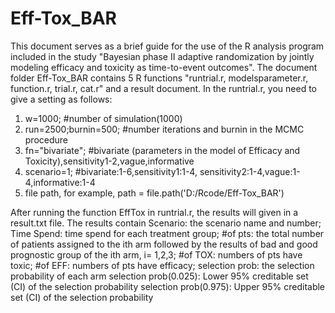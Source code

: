 # Eff-Tox_BAR
This document serves as a brief guide for the use of the R analysis program included in the study "Bayesian phase II adaptive randomization by jointly modeling efficacy and toxicity as time-to-event outcomes".
The document folder Eff-Tox_BAR contains 5 R functions "runtrial.r, modelsparameter.r, function.r, trial.r, cat.r" and a result document.
In the runtrial.r, you need to give a setting as follows:
1. w=1000;                  #number of simulation(1000)
2. run=2500;burnin=500;     #number iterations and burnin in the MCMC procedure   
3. fn="bivariate";          #bivariate (parameters in the model of Efficacy and Toxicity),sensitivity1-2,vague,informative
4. scenario=1;              #bivariate:1-6,sensitivity1:1-4, sensitivity2:1-4,vague:1-4,informative:1-4 
5. file path, for example, path = file.path('D:/Rcode/Eff-Tox_BAR')
 
After running the function EffTox in runtrial.r, the results will given in a result.txt file. The results contain
Scenario: the scenario name and number;
Time Spend: time spend for each treatment group;
#of pts: the total number of patients assigned to the ith arm followed by the results of bad and good prognostic group of the ith arm, i=  1,2,3;
#of TOX: numbers of pts have toxic;
#of EFF: numbers of pts have efficacy;
selection prob: the selection probability of each arm
selection prob(0.025): Lower 95% creditable set (CI) of the selection probability
selection prob(0.975): Upper 95% creditable set (CI) of the selection probability
 
